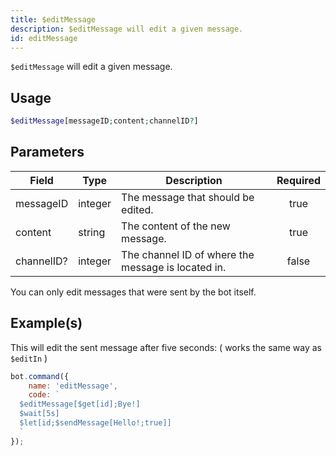 ```yaml
---
title: $editMessage
description: $editMessage will edit a given message.
id: editMessage
---
```


`$editMessage` will edit a given message.

## Usage

```php
$editMessage[messageID;content;channelID?]
```

## Parameters

| Field      | Type    | Description                                        | Required |
| ---------- | ------- | -------------------------------------------------- | :------: |
| messageID  | integer | The message that should be edited.                 |   true   |
| content    | string  | The content of the new message.                    |   true   |
| channelID? | integer | The channel ID of where the message is located in. |  false   |

You can only edit messages that were sent by the bot itself.

## Example(s)

This will edit the sent message after five seconds: ( works the same way as `$editIn` )

```javascript
bot.command({
    name: 'editMessage',
    code: `
  $editMessage[$get[id];Bye!]
  $wait[5s]
  $let[id;$sendMessage[Hello!;true]]
  `
});
```